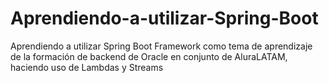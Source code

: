 # Aprendiendo-a-utilizar-Spring-Boot
Aprendiendo a utilizar Spring Boot Framework como tema de aprendizaje de la formación de backend de Oracle en conjunto de AluraLATAM, haciendo uso de Lambdas y Streams
